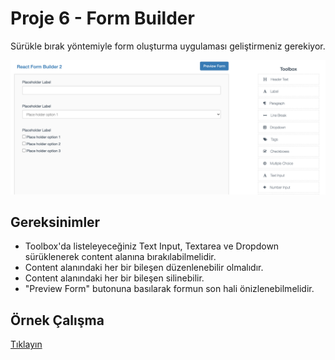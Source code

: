 # Proje 6 - Form Builder

Sürükle bırak yöntemiyle form oluşturma uygulaması geliştirmeniz gerekiyor.


![preview](https://raw.githubusercontent.com/Kodluyoruz/taskforce/main/frontend-proje/form_builder/figures/preview.png)


## Gereksinimler
-  Toolbox'da listeleyeceğiniz Text Input, Textarea ve Dropdown sürüklenerek content alanına bırakılabilmelidir.
-  Content alanındaki her bir bileşen düzenlenebilir olmalıdır.
-  Content alanındaki her bir bileşen silinebilir.
-  "Preview Form" butonuna basılarak formun son hali önizlenebilmelidir.


## Örnek Çalışma
[Tıklayın](https://kiho.github.io/react-form-builder/index.html)
